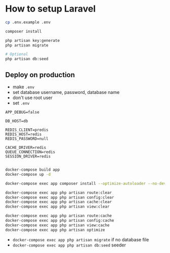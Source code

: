 
# How to setup Laravel

```bash
cp .env.example .env
```

```bash
composer install
```

```bash
php artisan key:generate
php artisan migrate
```

```bash
# Optional
php artisan db:seed
```

## Deploy on production

- make `.env`
- set database username, password, database name
- don't use root user
- set `.env`

```dotenv
APP_DEBUG=false

DB_HOST=db

REDIS_CLIENT=predis
REDIS_HOST=redis
REDIS_PASSWORD=null

CACHE_DRIVER=redis
QUEUE_CONNECTION=redis
SESSION_DRIVER=redis
```

```bash

docker-compose build app
docker-compose up -d

docker-compose exec app composer install --optimize-autoloader --no-dev

docker-compose exec app php artisan route:clear
docker-compose exec app php artisan config:clear
docker-compose exec app php artisan cache:clear
docker-compose exec app php artisan view:clear

docker-compose exec app php artisan route:cache
docker-compose exec app php artisan config:cache
docker-compose exec app php artisan view:cache
docker-compose exec app php artisan optimize
```

- `docker-compose exec app php artisan migrate` if no database file
- `docker-compose exec app php artisan db:seed` seeder
